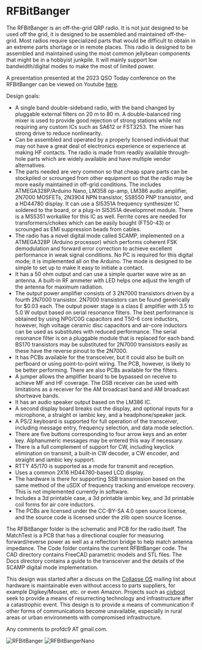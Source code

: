 # RFBitBanger
The RFBitBanger is an off-the-grid QRP radio.  It is not just designed to be used off the grid, it is designed to be assembled and maintained off-the-grid.  Most radios require specialized parts that would be difficult to obtain in an extreme parts shortage or in remote places.  This radio is designed to be assembled and maintained using the most common jellybean components that might be in a hobbyist junkpile.  It will mainly support low bandwidth/digital modes to make the most of limited power.  


A presentation presented at the 2023 QSO Today conference on the RFBitBanger can be viewed on Youtube [here](https://www.youtube.com/watch?v=Fbgs_4QsKnE).


Design goals:

* A single band double-sideband radio, with the band changed by pluggable external filters on 20 m to 80 m.  A double-balanced ring mixer is used to provide good rejection of strong stations while not requiring any custom ICs such as SA612 or FST3253.  The mixer has strong drive to reduce nonlinearity.
* Can be assembled and operated by a properly licensed individual that may not have a great deal of electronics experience or experience at making HF contacts.  The radio is made from readily available through-hole parts which are widely available and have multiple vendor alternatives.  
* The parts needed are very common so that cheap spare parts can be stockpiled or scrounged from other equipment so that the radio may be more easily maintained in off-grid conditions.  The includes ATMEGA328P/Arduino Nano, LM358 op-amp, LM386 audio amplifier, 2N7000 MOSFETs, 2N3904 NPN transistor, SS8550 PNP transistor, and a HD44780 display.  It can use a SI5351A frequency synthesizer IC soldered to the board, or a plug-in SI5351A developmnet module.  There is a MS5351 workalike for this IC as well.  Ferrite cores are needed for transformers/chokes which can be easily bought (FT50-43) or scrounged as EMI suppression beads from cables.
* The radio has a novel digital mode called SCAMP, implemented on a ATMEGA328P (Arduino processor) which performs coherent FSK demodulation and forward error correction to achieve excellent performance in weak signal conditions.  No PC is required for this digital mode; it is implemented all on the Arduino.  The mode is designed to be simple to set up to make it easy to initiate a contact.
* It has a 50 ohm output and can use a simple quarter wave wire as an antenna.  A built-in RF ammeter with LED helps one adjust the length of the antenna for maximum radiation.
* The output power amplifier consists of 3 2N7000 transistors driven by a fourth 2N7000 transistor.  2N7000 transistors can be found generically for $0.03 each.  The output power stage is a class E amplifier with 3.5 to 5.0 W output based on serial resonance filters.  The best performance is obtained by using NP0/C0G capacitors and T50-6 core inductors, however, high voltage ceramic disc capacitors and air-core inductors can be used as substitutes with reduced performance.  The serial resonance filter is on a pluggable module that is replaced for each band.  BS170 transistors may be substituted for 2N7000 transistors easily as these have the reverse pinout to the 2N7000.
* It has PCBs available for the transceiver, but it could also be built on perfboard or using point-to-point wiring.  The PCB, however, is likely to be better performing.  There are also PCBs available for the filters.
* A jumper allows the amplifier board to be bypassed on receive to achieve MF and HF coverage.  The DSB receiver can be used with limitations as a receiver for the AM broadcast band and AM broadcast shortwave bands.
* It has an audio speaker output based on the LM386 IC.
* A second display board breaks out the display, and optional inputs for a microphone, a straight or iambic key, and a headphone/speaker jack.  
* A PS/2 keyboard is supported for full operation of the transceiver, including message entry, frequency selection, and data mode selection.
* There are five buttons corresponding to four arrow keys and an enter key.  Alphanumeric messages may be entered this way if necessary.
* There is a full complement of support for CW, including keyclick elimination on transmit, a built-in CW decoder, a CW encoder, and straight and iambic key support.
* RTTY 45/170 is supported as a mode for transmit and reception.
* Uses a common 2X16 HD44780-based LCD display.
* The hardware is there for supporting SSB transmission based on the same method of the uSDX of frequency tracking and envelope recovery.  This is not implemented currently in software.
* Includes a 3d printable case, a 3d printable iambic key, and 3d printable coil forms for air core inductors.
* The PCBs are licensed under the CC-BY-SA 4.0 open source license, and the source code is licensed under the zlib open source license.

The RFBitBanger folder is the schematic and PCB for the radio itself.  The MatchTest is a PCB that has a directional coupler for measuring forward/reverse power as well as a reflection bridge to help match antenna impedance.  The Code folder contains the current RFBitBanger code.  The CAD directory contains FreeCAD parametric models and STL files. The Docs directory contains a guide to the transceiver and the details of the SCAMP digital mode implementation.

This design was started after a discuss on the [Collapse OS](http://collapseos.org) mailing list about hardware is maintainable even without access to parts suppliers, for example Digikey/Mouser, etc. or even Amazon.  Projects such as [civboot](https://github.com/civboot/civboot) seek to provide a means of resurrecting technology and infrastructure after a catastrophic event.  This design is to provide a means of communication if other forms of communications become unavailable, especially in rural areas or urban environments with compromised infrastructure.

Any comments to profdc9 AT gmail.com.

![RFBitBanger](pics/RFBitBanger.jpg)
![RFBitBangerNano](pics/RFBitBangerNano.jpg)
